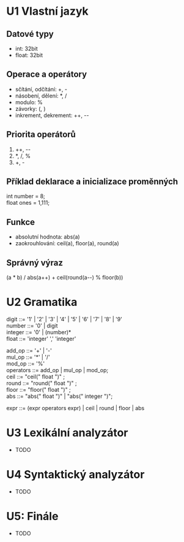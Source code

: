 # U1 Vlastní jazyk

## Datové typy
* int: 32bit
* float: 32bit

## Operace a operátory
* sčítání, odčítání: +, -
* násobení, dělení: *, /
* modulo: %
* závorky: (, )
* inkrement, dekrement: ++, --

## Priorita operátorů
1. ++, --
3. *, /, %
4. +, -

## Příklad deklarace a inicializace proměnných
int number = 8;  
float ones = 1,111;

## Funkce
* absolutní hodnota: abs(a)
* zaokrouhlování: ceil(a), floor(a), round(a)

## Správný výraz
(a * b) / abs(a++) + ceil(round(a--) % floor(b))

# U2 Gramatika
digit ::= '1' | '2' | '3' | '4' | '5' | '6' | '7' | '8' | '9'  
number ::= '0' | digit  
integer ::= '0' | (number)*  
float ::= 'integer' ',' 'integer'  
  
add_op ::= '+' | '-'  
mul_op ::= '*' | '/'  
mod_op ::= '%'  
operators ::= add_op | mul_op | mod_op;  
ceil ::= "ceil(" float ")" ;  
round ::= "round(" float ")" ;  
floor ::= "floor(" float ")" ;  
abs ::= "abs(" float ")" | "abs(" integer ")";  
  
expr ::= (expr operators expr) | ceil | round | floor | abs  

# U3 Lexikální analyzátor
* TODO

# U4 Syntaktický analyzátor
* TODO

# U5: Finále
* TODO
